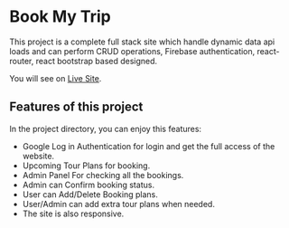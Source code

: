 # Book My Trip
This project is a complete full stack site which handle dynamic data api loads and can perform CRUD operations, Firebase authentication, react-router, react bootstrap based designed.

You will see on [Live Site](https://book-my-trip-2de56.web.app).

## Features of this project
In the project directory, you can enjoy this features:

* Google Log in Authentication for login and get the full access of the website.
* Upcoming Tour Plans for booking.
* Admin Panel For checking all the bookings.
* Admin can Confirm booking status.
* User can Add/Delete Booking plans.
* User/Admin can add extra tour plans when needed.
* The site is also responsive.
